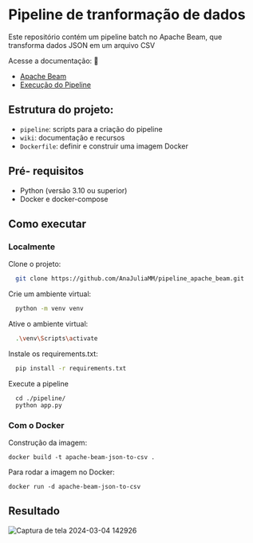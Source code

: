 # Pipeline de tranformação de dados
Este repositório contém um pipeline batch no Apache Beam, que transforma dados JSON em um arquivo CSV

Acesse a documentação: 🔗
- [Apache Beam](./wiki/apache.md)
- [Execução do Pipeline](./wiki/execucao.md)

## Estrutura do projeto: 
- `pipeline`: scripts para a criação do pipeline
- `wiki`: documentação e recursos
- `Dockerfile`: definir e construir uma imagem Docker

## Pré- requisitos
- Python (versão 3.10 ou superior)
- Docker e docker-compose

## Como executar
### Localmente

Clone o projeto:

```bash
  git clone https://github.com/AnaJuliaMM/pipeline_apache_beam.git
```

Crie um ambiente virtual:

```bash
  python -m venv venv
```

Ative o ambiente virtual:

```bash
  .\venv\Scripts\activate
```

Instale os requirements.txt:

```bash
  pip install -r requirements.txt
```

Execute a pipeline
```
  cd ./pipeline/
  python app.py
```

### Com o Docker
Construção da imagem:
```
docker build -t apache-beam-json-to-csv .
```
Para rodar a imagem no Docker:

```
docker run -d apache-beam-json-to-csv
```

## Resultado
![Captura de tela 2024-03-04 142926](https://github.com/AnaJuliaMM/pipeline_apache_beam/assets/123522605/56baadb7-1c2f-4c9e-91a2-4867d9f48a84)


